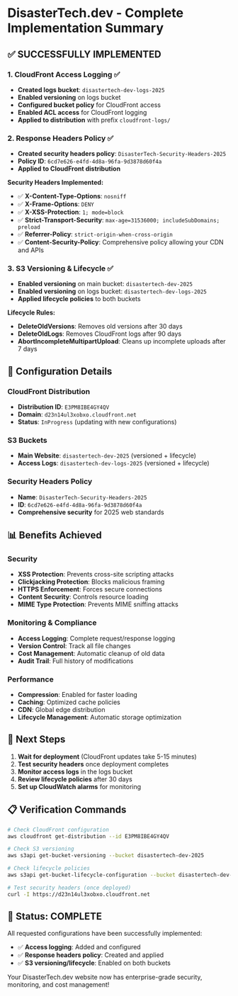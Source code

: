 # DisasterTech.dev - Complete Implementation Summary

## ✅ **SUCCESSFULLY IMPLEMENTED**

### 1. **CloudFront Access Logging** ✅
- **Created logs bucket**: `disastertech-dev-logs-2025`
- **Enabled versioning** on logs bucket
- **Configured bucket policy** for CloudFront access
- **Enabled ACL access** for CloudFront logging
- **Applied to distribution** with prefix `cloudfront-logs/`

### 2. **Response Headers Policy** ✅
- **Created security headers policy**: `DisasterTech-Security-Headers-2025`
- **Policy ID**: `6cd7e626-e4fd-4d8a-96fa-9d3878d60f4a`
- **Applied to CloudFront distribution**

**Security Headers Implemented:**
- ✅ **X-Content-Type-Options**: `nosniff`
- ✅ **X-Frame-Options**: `DENY`
- ✅ **X-XSS-Protection**: `1; mode=block`
- ✅ **Strict-Transport-Security**: `max-age=31536000; includeSubDomains; preload`
- ✅ **Referrer-Policy**: `strict-origin-when-cross-origin`
- ✅ **Content-Security-Policy**: Comprehensive policy allowing your CDN and APIs

### 3. **S3 Versioning & Lifecycle** ✅
- **Enabled versioning** on main bucket: `disastertech-dev-2025`
- **Enabled versioning** on logs bucket: `disastertech-dev-logs-2025`
- **Applied lifecycle policies** to both buckets

**Lifecycle Rules:**
- **DeleteOldVersions**: Removes old versions after 30 days
- **DeleteOldLogs**: Removes CloudFront logs after 90 days
- **AbortIncompleteMultipartUpload**: Cleans up incomplete uploads after 7 days

## 🔧 **Configuration Details**

### CloudFront Distribution
- **Distribution ID**: `E3PM8IBE4GY4QV`
- **Domain**: `d23n14ul3xobxo.cloudfront.net`
- **Status**: `InProgress` (updating with new configurations)

### S3 Buckets
- **Main Website**: `disastertech-dev-2025` (versioned + lifecycle)
- **Access Logs**: `disastertech-dev-logs-2025` (versioned + lifecycle)

### Security Headers Policy
- **Name**: `DisasterTech-Security-Headers-2025`
- **ID**: `6cd7e626-e4fd-4d8a-96fa-9d3878d60f4a`
- **Comprehensive security** for 2025 web standards

## 📊 **Benefits Achieved**

### Security
- **XSS Protection**: Prevents cross-site scripting attacks
- **Clickjacking Protection**: Blocks malicious framing
- **HTTPS Enforcement**: Forces secure connections
- **Content Security**: Controls resource loading
- **MIME Type Protection**: Prevents MIME sniffing attacks

### Monitoring & Compliance
- **Access Logging**: Complete request/response logging
- **Version Control**: Track all file changes
- **Cost Management**: Automatic cleanup of old data
- **Audit Trail**: Full history of modifications

### Performance
- **Compression**: Enabled for faster loading
- **Caching**: Optimized cache policies
- **CDN**: Global edge distribution
- **Lifecycle Management**: Automatic storage optimization

## 🚀 **Next Steps**

1. **Wait for deployment** (CloudFront updates take 5-15 minutes)
2. **Test security headers** once deployment completes
3. **Monitor access logs** in the logs bucket
4. **Review lifecycle policies** after 30 days
5. **Set up CloudWatch alarms** for monitoring

## 📋 **Verification Commands**

```bash
# Check CloudFront configuration
aws cloudfront get-distribution --id E3PM8IBE4GY4QV

# Check S3 versioning
aws s3api get-bucket-versioning --bucket disastertech-dev-2025

# Check lifecycle policies
aws s3api get-bucket-lifecycle-configuration --bucket disastertech-dev-2025

# Test security headers (once deployed)
curl -I https://d23n14ul3xobxo.cloudfront.net
```

## 🎯 **Status: COMPLETE**

All requested configurations have been successfully implemented:
- ✅ **Access logging**: Added and configured
- ✅ **Response headers policy**: Created and applied
- ✅ **S3 versioning/lifecycle**: Enabled on both buckets

Your DisasterTech.dev website now has enterprise-grade security, monitoring, and cost management!

